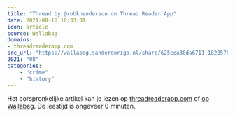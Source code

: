 ```yaml
---
title: "Thread by @robkhenderson on Thread Reader App"
date: 2021-08-18 18:33:01
icon: article
source: Wallabag
domains:
- threadreaderapp.com
src_url: "https://wallabag.sanderdorigo.nl/share/625cea30da6711.18285762"
2021: "08"
categories:
    - "crime"
    - "history"
---
```

Het oorspronkelijke artikel kan je lezen op [threadreaderapp.com](https://threadreaderapp.com/thread/1416037068967448579.html) of [op Wallabag](https://wallabag.sanderdorigo.nl/share/625cea30da6711.18285762). De leestijd is ongeveer 0 minuten.